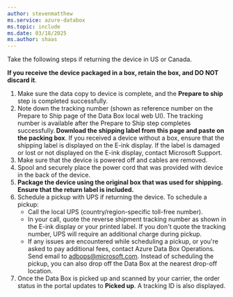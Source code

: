 ```yaml
---
author: stevenmatthew
ms.service: azure-databox
ms.topic: include
ms.date: 03/18/2025
ms.author: shaas
---
```


Take the following steps if returning the device in US or Canada.

**If you receive the device packaged in a box, retain the box, and DO NOT discard it**.
1.	Make sure the data copy to device is complete, and the **Prepare to ship** step is completed successfully.
1.	Note down the tracking number (shown as reference number on the Prepare to Ship page of the Data Box local web UI). The tracking number is available after the Prepare to Ship step completes successfully. **Download the shipping label from this page and paste on the packing box**. If you received a device without a box, ensure that the shipping label is displayed on the E-ink display. If the label is damaged or lost or not displayed on the E-ink display, contact Microsoft Support.
1.	Make sure that the device is powered off and cables are removed.
1.	Spool and securely place the power cord that was provided with device in the back of the device.
1.	**Package the device using the original box that was used for shipping. Ensure that the return label is included.**
1.	Schedule a pickup with UPS if returning the device. To schedule a pickup:
    - Call the local UPS (country/region-specific toll-free number).
    - In your call, quote the reverse shipment tracking number as shown in the E-ink display or your printed label. If you don't quote the tracking number, UPS will require an additional charge during pickup.
    - If any issues are encountered while scheduling a pickup, or you're asked to pay additional fees, contact Azure Data Box Operations. Send email to adbops@microsoft.com.
Instead of scheduling the pickup, you can also drop off the Data Box at the nearest drop-off location.
1.	Once the Data Box is picked up and scanned by your carrier, the order status in the portal updates to **Picked up**. A tracking ID is also displayed.


